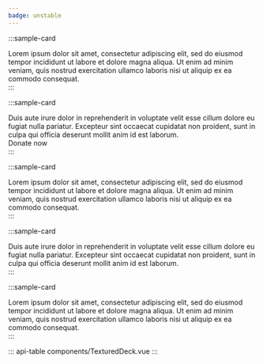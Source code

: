 ```yaml
---
badge: unstable
---
```


:::sample-card
<div>
  <textured-deck class="p-5 m-4">
    Lorem ipsum dolor sit amet, consectetur adipiscing elit, sed do eiusmod tempor incididunt ut labore et dolore magna aliqua. Ut enim ad minim veniam, quis nostrud exercitation ullamco laboris nisi ut aliquip ex ea commodo consequat.
  </textured-deck>
</div>
:::

:::sample-card
<div>
  <textured-deck :value="2" class="p-5 m-4 row no-gutters align-items-center">
    <div class="col">
      Duis aute irure dolor in reprehenderit in voluptate velit esse cillum dolore eu fugiat nulla pariatur. Excepteur sint occaecat cupidatat non proident, sunt in culpa qui officia deserunt mollit anim id est laborum.
    </div>
    <div class="col-4 text-center">
      <b-button variant="primary" class="text-dark">
        Donate now  
      </b-button>
    </div>
  </textured-deck>
</div>
:::

:::sample-card
<div>
  <textured-deck :value="3" class="p-5 m-4">
    Lorem ipsum dolor sit amet, consectetur adipiscing elit, sed do eiusmod tempor incididunt ut labore et dolore magna aliqua. Ut enim ad minim veniam, quis nostrud exercitation ullamco laboris nisi ut aliquip ex ea commodo consequat.
  </textured-deck>
</div>
:::

:::sample-card
<div>
  <textured-deck tag="router-link" :value="4" class="p-5 m-4 d-block" to="/">
    Duis aute irure dolor in reprehenderit in voluptate velit esse cillum dolore eu fugiat nulla pariatur. Excepteur sint occaecat cupidatat non proident, sunt in culpa qui officia deserunt mollit anim id est laborum.
  </textured-deck>
</div>
:::

:::sample-card
<div>
  <textured-deck :value="5" class="p-5 m-4 d-flex align-items-center">
    <brand class="mr-5" />
    Lorem ipsum dolor sit amet, consectetur adipiscing elit, sed do eiusmod tempor incididunt ut labore et dolore magna aliqua. Ut enim ad minim veniam, quis nostrud exercitation ullamco laboris nisi ut aliquip ex ea commodo consequat.
  </textured-deck>
</div>
:::


::: api-table components/TexturedDeck.vue :::
